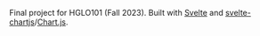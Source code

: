 Final project for HGLO101 (Fall 2023). Built with [Svelte](https://github.com/sveltejs/svelte) and [svelte-chartjs](https://github.com/SauravKanchan/svelte-chartjs)/[Chart.js](https://www.chartjs.org).
